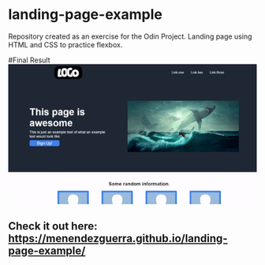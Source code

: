 # landing-page-example
Repository created as an exercise for the Odin Project. 
Landing page using HTML and CSS to practice flexbox.

#Final Result
![ ](result-gif.gif)

## Check it out here: https://menendezguerra.github.io/landing-page-example/
